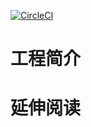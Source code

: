 [![CircleCI](https://dl.circleci.com/status-badge/img/gh/aidawone/atom-testing-java-junit5/tree/main.svg?style=svg)](https://dl.circleci.com/status-badge/redirect/gh/aidawone/atom-testing-java-junit5/tree/main)
# 工程简介

# 延伸阅读

